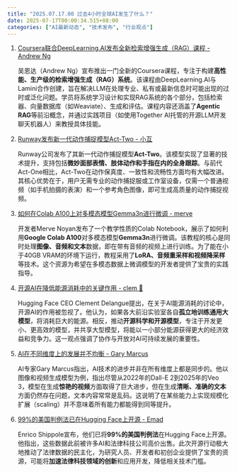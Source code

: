 ```yaml
---
title: "2025.07.17.00 过去4小时全球AI发生了什么？"
date: 2025-07-17T00:00:34.515+08:00
categories: ["AI最新动态", "技术发布", "行业观点"]
---
```


1. [Coursera联合DeepLearning.AI发布全新检索增强生成（RAG）课程 - Andrew Ng](https://x.com/AndrewYNg/status/1945502636012445937)

   吴恩达（Andrew Ng）宣布推出一门全新的Coursera课程，专注于构建**高性能、生产级的检索增强生成（RAG）系统**。该课程由DeepLearning.AI与Lamini合作创建，旨在解决LLM在处理专业、私有或最新信息时可能出现的过时或泛化问题。学员将系统学习设计和实现RAG系统的各个部分，包括检索器、向量数据库（如Weaviate）、生成和评估。课程内容还涵盖了**Agentic RAG**等前沿概念，并通过实践项目（如使用Together AI托管的开源LLM开发聊天机器人）来教授具体技能。

2. [Runway发布新一代动作捕捉模型Act-Two - 小互](https://x.com/imxiaohu/status/1945478639048589409)

   Runway公司发布了其新一代动作捕捉模型**Act-Two**。该模型实现了显著的技术提升，支持包括**微妙面部表情、肢体动作和手指在内的全身跟踪**。与前代Act-One相比，Act-Two在动作保真度、一致性和流畅性方面均有大幅改进。其核心优势在于，用户无需专业的动作捕捉服或工作室设备，仅需一个普通视频（如手机拍摄的表演）和一个参考角色图像，即可生成高质量的动作捕捉视频。

3. [如何在Colab A100上对多模态模型Gemma3n进行微调 - merve](https://x.com/mervenoyann/status/1945481841298813403)

   开发者Merve Noyan发布了一个教学性质的Colab Notebook，展示了如何利用**Google Colab A100**对多模态模型**Gemma3n**进行微调。该教程的核心是同时处理**图像、音频和文本**数据，即在带有音频的视频上进行训练。为了能在小于40GB VRAM的环境下运行，教程采用了**LoRA、音频重采样和视频降采样**等技术。这个资源为希望在多模态数据上微调模型的开发者提供了宝贵的实践指导。

4. [开源AI在降低能源消耗中的关键作用 - clem 🤗](https://x.com/ClementDelangue/status/1945477565701136475)

   Hugging Face CEO Clement Delangue提出，在关于AI能源消耗的讨论中，开源AI的作用被忽视了。他认为，如果各大前沿实验室各自**孤立地训练通用大模型**，将消耗巨大的能源。相反，推动**开源科学和开源模型**，专注于开发更小、更高效的模型，并共享大型模型，将能以一小部分能源获得更大的经济效益和竞争力。这一观点强调了协作与开放对AI可持续发展的重要性。

5. [AI在不同维度上的发展并不均衡 - Gary Marcus](https://x.com/GaryMarcus/status/1945499715803701314)

   AI专家Gary Marcus指出，AI技术的进步并非在所有维度上都是同步的。他以图像和视频生成模型为例，指出尽管从2022年的Dall-E 2到2025年的Veo 3，模型在生成**惊艳的视频**方面取得了巨大进步，但在生成**清晰、准确的文本**方面仍然存在问题，文本内容常常是乱码。这说明了在某些能力上实现规模化扩展（scaling）并不意味着所有能力都能得到同等提升。

6. [99%的美国判例法已在Hugging Face上开源 - Emad](https://x.com/EMostaque/status/1945472924342710618)

   Enrico Shippole宣布，他们已将**99%的美国判例法**在Hugging Face上开源。他指出，这些数据此前被许多AI和法律科技公司高价出售。此次开源行动极大地推动了法律数据的民主化，为研究人员、开发者和初创企业提供了宝贵的资源，可能将**加速法律科技领域的创新**和应用开发，降低相关技术门槛。